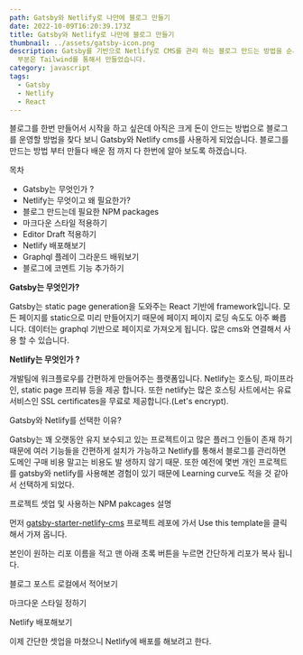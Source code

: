 ```yaml
---
path: Gatsby와 Netlify로 나만에 블로그 만들기
date: 2022-10-09T16:20:39.173Z
title: Gatsby와 Netlify로 나만에 블로그 만들기
thumbnail: ../assets/gatsby-icon.png
description: Gatsby를 기반으로 Netlify로 CMS를 관리 하는 블로그 만드는 방법을 순서대로 가르쳐 드리겠습니다. 스타일은
  부분은 Tailwind를 통해서 만들었습니다.
category: javascript
tags:
  - Gatsby
  - Netlify
  - React
---
```

블로그를 한번 만들어서 시작을 하고 싶은데 아직은 크게 돈이 안드는 방법으로 블로그를 운영할 방법을 찾다 보니 Gatsby와 Netlify cms를 사용하게 되었습니다. 블로그를 만드는 방법 부터 만들다 배운 점 까지 다 한번에 알아 보도록 하겠습니다.

목차

* Gatsby는 무엇인가 ?
* Netlify는 무엇이고 왜 필요한가?
* 블로그 만드는데 필요한 NPM packages
* 마크다운 스타일 적용하기
* Editor Draft 적용하기
* Netlify 배포해보기
* Graphql 플레이 그라운드 배워보기
* 블로그에 코멘트 기능 추가하기

**Gatsby는 무엇인가?**

Gatsby는 static page generation을 도와주는 React 기반에 framework입니다. 모든 페이지를 static으로 미리 만들어지기 때문에 페이지 페이지 로딩 속도도 아주 빠릅니다. 데이터는 graphql 기반으로 페이지로 가져오게 됩니다. 많은 cms와 연결해서 사용 할 수 있습니다.

**Netlify는 무엇인가 ?**

개발팀에 워크플로우를 간편하게 만들어주는 플랫폼입니다. Netlify는 호스팅, 파이프라인, static page 프리뷰 등을 제공 합니다. 또한 netlify는 많은 호스팅 사트에서는 유료 서비스인 SSL certificates을 무료로 제공합니다.(Let's encrypt).

Gatsby와 Netlify를 선택한 이유?

Gatsby는 꽤 오랫동안 유지 보수되고 있는 프로젝트이고 많은 플러그 인들이 존재 하기 때문에 여러 기능들을 간편하게 설치가 가능하고 Netlify를 통해서 블로그를 관리하면 도메인 구매 비용 말고는 비용도 발 생하지 않기 때문. 또한 예전에 몇번 개인 프로젝트를 gatsby와 netlify를 사용해본 경험이 있기 때문에 Learning curve도 적을 것 같아서 선택하게 되었다.

프로젝트 셋업 및 사용하는 NPM pakcages 설명

먼저 [gatsby-starter-netlify-cms](https://github.com/netlify-templates/gatsby-starter-netlify-cms) 프로젝트 레포에 가서 Use this template을 클릭해서 가져 옵니다.



본인이 원하는 리포 이름을 적고 맨 아래 초록 버튼을 누르면 간단하게 리포가 복사 됩니다.



블로그 포스트 로컬에서 적어보기

마크다운 스타일 정하기

Netlify 배포해보기

이제 간단한 셋업을 마쳤으니 Netlify에 배포를 해보려고 한다.